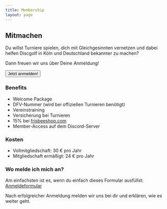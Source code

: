 ```yaml
---
title: Membership
layout: page
---
```


## Mitmachen

Du willst Turniere spielen, dich mit Gleichgesinnten vernetzen und dabei helfen Discgolf in Köln und Deutschland bekannter zu machen?

Dann freuen wir uns über Deine Anmeldung!

<button onclick="window.open('//forms.gle/N94kK7713uuPJZCq6')" type="button" class="button button--big button--primary">Jetzt anmelden!</button>


### Benefits

- Welcome Package
- DFV-Nummer (wird bei offiziellen Turnieren benötigt)
- Vereinstraining
- Versicherung bei Turnieren
- 15% bei [frisbeeshop.com](http://frisbeeshop.com)
- Member-Access auf dem Discord-Server

### Kosten

- Vollmitgliedschaft: 30 € pro Jahr
- Mitgliedschaft ermäßigt: 24 € pro Jahr

### Wo melde ich mich an?

Am einfachsten ist es, wenn du einfach dieses Formular ausfüllst: [Anmeldeformular](https://forms.gle/N94kK7713uuPJZCq6)

Nach erfolgreicher Anmeldung melden wir uns bei dir und erklären, wie es weiter geht.